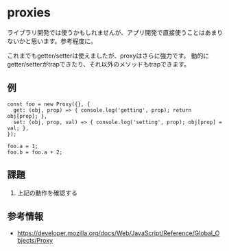 # proxies

ライブラリ開発では使うかもしれませんが、アプリ開発で直接使うことはあまりないかと思います。参考程度に。

これまでもgetter/setterは使えましたが、proxyはさらに強力です。
動的にgetter/setterがtrapできたり、それ以外のメソッドもtrapできます。

## 例

```
const foo = new Proxy({}, {
  get: (obj, prop) => { console.log('getting', prop); return obj[prop]; },
  set: (obj, prop, val) => { console.log('setting', prop); obj[prop] = val; },
});

foo.a = 1;
foo.b = foo.a + 2;
```

## 課題

1. 上記の動作を確認する

## 参考情報

- https://developer.mozilla.org/docs/Web/JavaScript/Reference/Global_Objects/Proxy 
